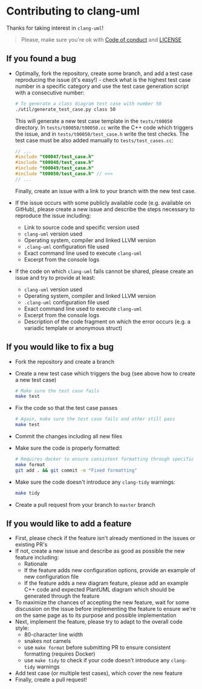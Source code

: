 # Contributing to clang-uml

Thanks for taking interest in `clang-uml`!

> Please, make sure you're ok with 
> [Code of conduct](./CODE_OF_CONDUCT.md)
> and [LICENSE](./LICENSE.md)


## If you found a bug

* Optimally, fork the repository, create some branch, and add a test case reproducing the issue (it's easy!) - 
  check what is the highest test case number in a specific category and use the test case generation script with
  a consecutive number:
   ```bash
   # To generate a class diagram test case with number 50
   ./util/generate_test_case.py class 50
   ```
  This will generate a new test case template in the `tests/t00050` directory. In `tests/t00050/t00050.cc` write
  the C++ code which triggers the issue, and in `tests/t00050/test_case.h` write the test checks.
  The test case must be also added manually to `tests/test_cases.cc`:
   ```cpp
   // ...
   #include "t00047/test_case.h"
   #include "t00048/test_case.h"
   #include "t00049/test_case.h"
   #include "t00050/test_case.h" // <<<
   // ...
   ```
  
  Finally, create an issue with a link to your branch with the new test case.

* If the issue occurs with some publicly available code (e.g. available on GitHub), please create a new issue
  and describe the steps necessary to reproduce the issue including:
  * Link to source code and specific version used
  * `clang-uml` version used
  * Operating system, compiler and linked LLVM version
  * `.clang-uml` configuration file used
  * Exact command line used to execute `clang-uml`
  * Excerpt from the console logs 

* If the code on which `clang-uml` fails cannot be shared, please create an issue and try to provide at least:
    * `clang-uml` version used
    * Operating system, compiler and linked LLVM version
    * `.clang-uml` configuration file used
    * Exact command line used to execute `clang-uml`
    * Excerpt from the console logs 
    * Description of the code fragment on which the error occurs (e.g. a variadic template or anonymous struct)

## If you would like to fix a bug
* Fork the repository and create a branch
* Create a new test case which triggers the bug (see above how to create a new test case)
  ```bash
  # Make sure the test case fails
  make test
  ```
* Fix the code so that the test case passes
  ```bash
  # Again, make sure the test case fails and other still pass
  make test
  ```
* Commit the changes including all new files
* Make sure the code is properly formatted:
  ```bash
  # Requires docker to ensure consistent formatting through specific clang-format version
  make format
  git add . && git commit -m "Fixed formatting"
  ```
* Make sure the code doesn't introduce any `clang-tidy` warnings:
  ```bash
  make tidy
  ```

* Create a pull request from your branch to `master` branch

## If you would like to add a feature
* First, please check if the feature isn't already mentioned in the issues or existing PR's
* If not, create a new issue and describe as good as possible the new feature including:
  * Rationale
  * If the feature adds new configuration options, provide an example of new configuration file
  * If the feature adds a new diagram feature, please add an example C++ code and expected PlantUML diagram which should
    be generated through the feature
* To maximize the chances of accepting the new feature, wait for some discussion on the issue before implementing
  the feature to ensure we're on the same page as to its purpose and possible implementation
* Next, implement the feature, please try to adapt to the overall code style:
  * 80-character line width
  * snakes not camels
  * use `make format` before submitting PR to ensure consistent formatting (requires Docker)
  * use `make tidy` to check if your code doesn't introduce any `clang-tidy` warnings
* Add test case (or multiple test cases), which cover the new feature
* Finally, create a pull request!


